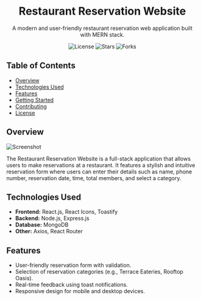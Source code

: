 <!-- Project Title -->
<h1 align="center">Restaurant Reservation Website</h1>

<!-- Project Description -->
<p align="center">A modern and user-friendly restaurant reservation web application built with MERN stack.</p>

<!-- Badges -->
<p align="center">
  <img src="https://img.shields.io/github/license/yourusername/restaurant-reservation" alt="License">
  <img src="https://img.shields.io/github/stars/yourusername/restaurant-reservation" alt="Stars">
  <img src="https://img.shields.io/github/forks/yourusername/restaurant-reservation" alt="Forks">
</p>

<!-- Table of Contents -->
## Table of Contents

- [Overview](#overview)
- [Technologies Used](#technologies-used)
- [Features](#features)
- [Getting Started](#getting-started)
- [Contributing](#contributing)
- [License](#license)

<!-- Overview Section -->
## Overview

![Screenshot](/screenshots/reservation-form.png)

The Restaurant Reservation Website is a full-stack application that allows users to make reservations at a restaurant. It features a stylish and intuitive reservation form where users can enter their details such as name, phone number, reservation date, time, total members, and select a category.

<!-- Technologies Used Section -->
## Technologies Used

- **Frontend:** React.js, React Icons, Toastify
- **Backend:** Node.js, Express.js
- **Database:** MongoDB
- **Other:** Axios, React Router

<!-- Features Section -->
## Features

- User-friendly reservation form with validation.
- Selection of reservation categories (e.g., Terrace Eateries, Rooftop Oasis).
- Real-time feedback using toast notifications.
- Responsive design for mobile and desktop devices.

